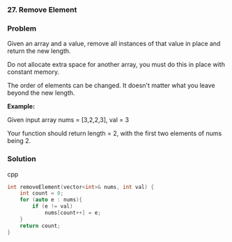 ﻿### 27. Remove Element

### Problem

Given an array and a value, remove all instances of that value in place and return the new length.

Do not allocate extra space for another array, you must do this in place with constant memory.

The order of elements can be changed. It doesn't matter what you leave beyond the new length.

**Example:**

Given input array nums = [3,2,2,3], val = 3

Your function should return length = 2, with the first two elements of nums being 2.

### Solution

cpp
```cpp
int removeElement(vector<int>& nums, int val) {
	int count = 0;
	for (auto e : nums){
		if (e != val)
			nums[count++] = e;
	}
	return count;
}
```